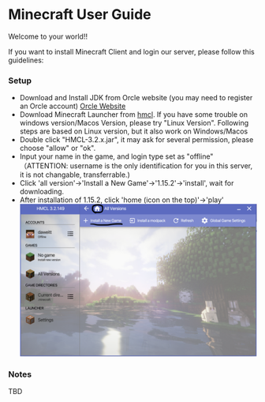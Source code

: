 # Minecraft User Guide

Welcome to your world!!

If you want to install Minecraft Client and login our server, please follow this guidelines:

### Setup
* Download and Install JDK from Orcle website (you may need to register an Orcle account) [Orcle Website](https://www.oracle.com/java/technologies/javase-jdk14-downloads.html)
* Download Minecraft Launcher from [hmcl](https://hmcl.huangyuhui.net/download). If you have some trouble on windows version/Macos Version, please try "Linux Version". Following steps are based on Linux version, but it also work on Windows/Macos
* Double click "HMCL-3.2.x.jar", it may ask for several permission, please choose "allow" or "ok".
* Input your name in the game, and login type set as "offline" （ATTENTION: username is the only identification for you in this server, it is not changable, transferrable.)
* Click 'all version'->'Install a New Game'->'1.15.2'->'install', wait for downloading.
* After installation of 1.15.2, click 'home (icon on the top)'->'play'
![image](https://github.com/daweidavidwang/MinecraftUserGuide/blob/master/launcherhome.png)

### Notes
TBD
